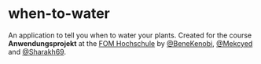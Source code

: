 # when-to-water

An application to tell you when to water your plants. Created for the course **Anwendungsprojekt** at the [FOM Hochschule](https://www.fom.de/) by [@BeneKenobi](https://github.com/BeneKenobi), [@Mekcyed](https://github.com/Mekcyed) and [@Sharakh69](https://github.com/Sharakh69).
